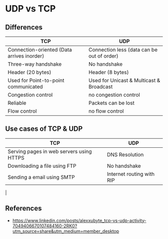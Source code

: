 # UDP vs TCP

## Differences

| TCP                                        | UDP                                        |
|--------------------------------------------|--------------------------------------------|
| Connection-oriented (Data arrives inorder) | Connection less (data can be out of order) |
| Three-way handshake                        | No handshake                               |
| Header (20 bytes)                          | Header (8 bytes)                           |
| Used for  Point-to-point communicated      | Used for Unicast & Multicast & Broadcast   |
| Congestion control                         | no congestion control                      |
| Reliable                                   | Packets can be lost                        |
| Flow control                               | no flow control                            |

## Use cases of TCP & UDP


| TCP                                      | UDP                       |
|------------------------------------------|---------------------------|
| Serving pages in web servers using HTTPS | DNS Resolution            |
| Downloading a file using FTP             | No handshake              |
| Sending a email using SMTP               | Internet routing with RIP |
| 

## References
* <https://www.linkedin.com/posts/alexxubyte_tcp-vs-udp-activity-7049406670107484160-2RK0?utm_source=share&utm_medium=member_desktop>